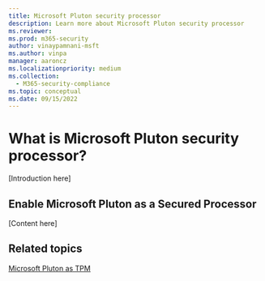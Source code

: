 ```yaml
---
title: Microsoft Pluton security processor
description: Learn more about Microsoft Pluton security processor
ms.reviewer:
ms.prod: m365-security
author: vinaypamnani-msft
ms.author: vinpa
manager: aaroncz
ms.localizationpriority: medium
ms.collection:
  - M365-security-compliance
ms.topic: conceptual
ms.date: 09/15/2022
---
```


# What is Microsoft Pluton security processor?

[Introduction here]

## Enable Microsoft Pluton as a Secured Processor

[Content here]

## Related topics

[Microsoft Pluton as TPM](/windows/security/information-protection/pluton/pluton-as-tpm)
